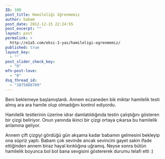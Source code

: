 ```yaml
---
ID: 100
post_title: Hamileliği öğrenmemiz
author: babam
post_date: 2012-12-15 22:24:55
post_excerpt: ""
layout: post
permalink: >
  http://e1a5.com/eksi-1-yas/hamileligi-ogrenmemiz/
published: true
layout_key:
  - ""
post_slider_check_key:
  - "0"
mfn-post-love:
  - "0"
dsq_thread_id:
  - "3875088709"
---
```

Beni beklemeye başlamışlardı. Annem eczaneden bik miktar hamilelik testi almış ara ara hamile olup olmadığını kontrol ediyordu.

Hamilelik testlerinin üzerine idrar damlatıldığında testin çalıştığını gösteren bir çizgi beliriyor. Onun yanında ikinci bir çizgi ortaya çıkarsa bu hamilelik anlamına geliyor.

Annem çift çizgiyi gördüğü gün akşama kadar babamın gelmesini bekleyip ona süpriz yaptı. Babam çok sevinde ancak sevincini gayet sakin ifade ettiğinden annem biraz hayal kırıklığına uğramış. Neyse sonra bütün hamilelik boyunca bol bol bana sevgisini göstererek durumu telafi etti :)
